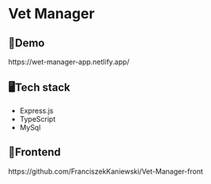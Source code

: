 <h1>Vet Manager</h1>

<h2>🐲Demo</h2>
https://wet-manager-app.netlify.app/

<h2>🖥️Tech stack</h2>
<ul>
  <li>Express.js</li>
  <li>TypeScript</li>
  <li>MySql</li>
</ul>

<h2>🌟Frontend</h2>
https://github.com/FranciszekKaniewski/Vet-Manager-front
